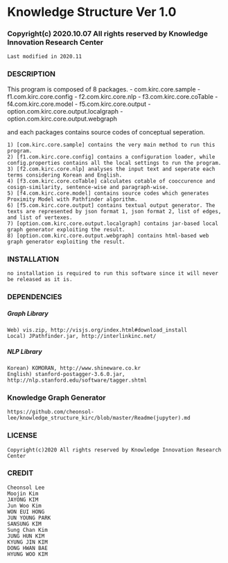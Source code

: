 # Knowledge Structure Ver 1.0														
### Copyright(c) 2020.10.07 All rights reserved by Knowledge Innovation Research Center
	Last modified in 2020.11

### DESCRIPTION
This program is composed of 8 packages. 
	- com.kirc.core.sample
	- f1.com.kirc.core.config
	- f2.com.kirc.core.nlp
	- f3.com.kirc.core.coTable
	- f4.com.kirc.core.model
	- f5.com.kirc.core.output
	- option.com.kirc.core.output.localgraph
	- option.com.kirc.core.output.webgraph

and each packages contains source codes of conceptual seperation. 

	1) [com.kirc.core.sample] contains the very main method to run this program.
	2) [f1.com.kirc.core.config] contains a configuration loader, while config.properties contains all the local settings to run the program.
	3) [f2.com.kirc.core.nlp] analyses the input text and seperate each terms considering Korean and English.
	4) [f3.com.kirc.core.coTable] calculates cotable of cooccurence and cosign-similarity, sentence-wise and paragraph-wise.
	5) [f4.com.kirc.core.model] contains source codes which generates Proximity Model with Pathfinder algorithm.
	6) [f5.com.kirc.core.output] contains textual output generator. The texts are represented by json format 1, json format 2, list of edges, and list of vertexes.
	7) [option.com.kirc.core.output.localgraph] contains jar-based local graph generator exploiting the result.
	8) [option.com.kirc.core.output.webgraph] contains html-based web graph generator exploiting the result.


### INSTALLATION
	no installation is required to run this software since it will never be released as it is. 

### DEPENDENCIES
##### Graph Library
	Web) vis.zip, http://visjs.org/index.html#download_install
	Local) JPathfinder.jar, http://interlinkinc.net/

##### NLP Library
	Korean) KOMORAN, http://www.shineware.co.kr
	English) stanford-postagger-3.6.0.jar, http://nlp.stanford.edu/software/tagger.shtml
	

### Knowledge Graph Generator
	https://github.com/cheonsol-lee/knowledge_structure_kirc/blob/master/Readme(jupyter).md

### LICENSE
	Copyright(c)2020 All rights reserved by Knowledge Innovation Research Center

### CREDIT
	Cheonsol Lee
	Moojin Kim
	JAYONG KIM
 	Jun Woo Kim
	WON EUI HONG
 	JUN YOUNG PARK
 	SANSUNG KIM
 	Sung Chan Kim
 	JUNG HUN KIM
 	KYUNG JIN KIM
 	DONG HWAN BAE
 	HYUNG WOO KIM
